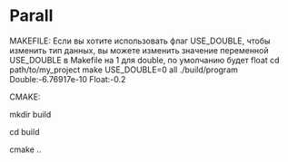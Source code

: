 # Parall
MAKEFILE:
Если вы хотите использовать флаг USE_DOUBLE, чтобы изменить тип данных, вы можете изменить значение переменной USE_DOUBLE в Makefile на 1 для double, по умолчанию будет float
cd path/to/my_project
make USE_DOUBLE=0 all
./build/program
Double:-6.76917e-10
Float:-0.2


CMAKE:

mkdir build

cd build

cmake ..
